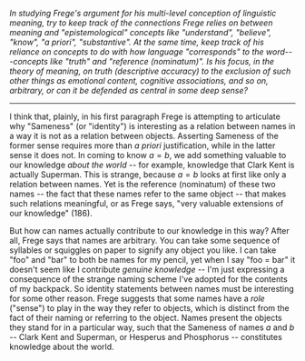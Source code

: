 *In studying Frege's argument for his multi-level conception of linguistic meaning, try to keep track of the connections Frege relies on between meaning and "epistemological" concepts like "understand", "believe", "know", "a priori", "substantive". At the same time, keep track of his reliance on concepts to do with how language "corresponds" to the word---concepts like "truth" and "reference (nominatum)". Is his focus, in the theory of meaning, on truth (descriptive accuracy) to the exclusion of such other things as emotional content, cognitive associations, and so on, arbitrary, or can it be defended as central in some deep sense?*
___
I think that, plainly, in his first paragraph Frege is attempting to articulate why "Sameness" (or "identity") is interesting as a relation between names in a way it is not as a relation between objects. Asserting Sameness of the former sense requires more than *a priori* justification, while in the latter sense it does not. In coming to know $a = b$, we add something valuable to our knowledge *about the world* -- for example, knowledge that Clark Kent is actually Superman. This is strange, because $a = b$ looks at first like only a relation between names. Yet is the reference (nominatum) of these two names -- the fact that these names refer to the same object -- that makes such relations meaningful, or as Frege says, "very valuable extensions of our knowledge" (186).

But how can names actually contribute to our knowledge in this way? After all, Frege says that names are arbitrary. You can take some sequence of syllables or squiggles on paper to signify any object you like. I can take "foo" and "bar" to both be names for my pencil, yet when I say "foo = bar" it doesn't seem like I contribute *genuine knowledge* -- I'm just expressing a consequence of the strange naming scheme I've adopted for the contents of my backpack. So identity statements between names must be interesting for some other reason. Frege suggests that some names have a *role* ("sense") to play in the way they refer to objects, which is distinct from the fact of their naming or referring to the object. Names present the objects they stand for in a particular way, such that the Sameness of names $a$ and $b$ -- Clark Kent and Superman, or Hesperus and Phosphorus -- constitutes knowledge about the world.